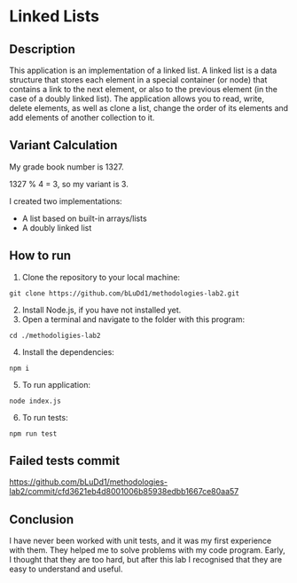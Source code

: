 # Linked Lists

## Description

This application is an implementation of a linked list. A linked list is a data structure that stores each element in a special container (or node) that contains a link to the next element, or also to the previous element (in the case of a doubly linked list). The application allows you to read, write, delete elements, as well as clone a list, change the order of its elements and add elements of another collection to it.

## Variant Calculation

My grade book number is 1327.

1327 % 4 = 3, so my variant is 3.

I created two implementations:

- A list based on built-in arrays/lists
- A doubly linked list

## How to run

1. Clone the repository to your local machine:

```
git clone https://github.com/bLuDd1/methodologies-lab2.git
```

2. Install Node.js, if you have not installed yet.
3. Open a terminal and navigate to the folder with this program:
```
cd ./methodoligies-lab2
```
4. Install the dependencies:

```
npm i
```

5. To run application:

```
node index.js
```

6. To run tests:

```
npm run test
```

## Failed tests commit

https://github.com/bLuDd1/methodologies-lab2/commit/cfd3621eb4d8001006b85938edbb1667ce80aa57

## Conclusion

I have never been worked with unit tests, and it was my first experience with them. They helped me to solve problems with my code program. Early, I thought that they are too hard, but after this lab I recognised that they are easy to understand and useful.